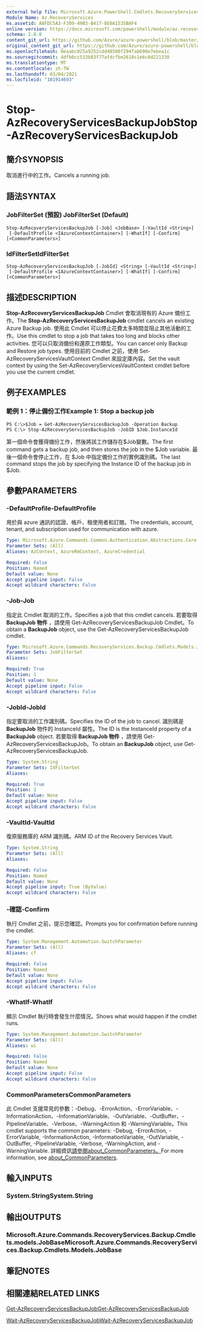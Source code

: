 ```yaml
---
external help file: Microsoft.Azure.PowerShell.Cmdlets.RecoveryServices.Backup.dll-Help.xml
Module Name: Az.RecoveryServices
ms.assetid: A8FDC5A3-F309-49B3-B417-8E0A1535BAF4
online version: https://docs.microsoft.com/powershell/module/az.recoveryservices/stop-azrecoveryservicesbackupjob
schema: 2.0.0
content_git_url: https://github.com/Azure/azure-powershell/blob/master/src/RecoveryServices/RecoveryServices/help/Stop-AzRecoveryServicesBackupJob.md
original_content_git_url: https://github.com/Azure/azure-powershell/blob/master/src/RecoveryServices/RecoveryServices/help/Stop-AzRecoveryServicesBackupJob.md
ms.openlocfilehash: 0eaabc025a9252cdd48500f294fab699e7ebea1c
ms.sourcegitcommit: 4dfb0cc533b83f77afdcfbe2618c1e6c8d221330
ms.translationtype: MT
ms.contentlocale: zh-TW
ms.lasthandoff: 03/04/2021
ms.locfileid: "101914693"
---
```

# <span data-ttu-id="ef3c4-101">Stop-AzRecoveryServicesBackupJob</span><span class="sxs-lookup"><span data-stu-id="ef3c4-101">Stop-AzRecoveryServicesBackupJob</span></span>

## <span data-ttu-id="ef3c4-102">簡介</span><span class="sxs-lookup"><span data-stu-id="ef3c4-102">SYNOPSIS</span></span>
<span data-ttu-id="ef3c4-103">取消進行中的工作。</span><span class="sxs-lookup"><span data-stu-id="ef3c4-103">Cancels a running job.</span></span>

## <span data-ttu-id="ef3c4-104">語法</span><span class="sxs-lookup"><span data-stu-id="ef3c4-104">SYNTAX</span></span>

### <span data-ttu-id="ef3c4-105">JobFilterSet (預設) </span><span class="sxs-lookup"><span data-stu-id="ef3c4-105">JobFilterSet (Default)</span></span>
```
Stop-AzRecoveryServicesBackupJob [-Job] <JobBase> [-VaultId <String>]
 [-DefaultProfile <IAzureContextContainer>] [-WhatIf] [-Confirm] [<CommonParameters>]
```

### <span data-ttu-id="ef3c4-106">IdFilterSet</span><span class="sxs-lookup"><span data-stu-id="ef3c4-106">IdFilterSet</span></span>
```
Stop-AzRecoveryServicesBackupJob [-JobId] <String> [-VaultId <String>]
 [-DefaultProfile <IAzureContextContainer>] [-WhatIf] [-Confirm] [<CommonParameters>]
```

## <span data-ttu-id="ef3c4-107">描述</span><span class="sxs-lookup"><span data-stu-id="ef3c4-107">DESCRIPTION</span></span>
<span data-ttu-id="ef3c4-108">**Stop-AzRecoveryServicesBackupJob** Cmdlet 會取消現有的 Azure 備份工作。</span><span class="sxs-lookup"><span data-stu-id="ef3c4-108">The **Stop-AzRecoveryServicesBackupJob** cmdlet cancels an existing Azure Backup job.</span></span>
<span data-ttu-id="ef3c4-109">使用此 Cmdlet 可以停止花費太多時間並阻止其他活動的工作。</span><span class="sxs-lookup"><span data-stu-id="ef3c4-109">Use this cmdlet to stop a job that takes too long and blocks other activities.</span></span>
<span data-ttu-id="ef3c4-110">您可以只取消備份和還原工作類型。</span><span class="sxs-lookup"><span data-stu-id="ef3c4-110">You can cancel only Backup and Restore job types.</span></span>
<span data-ttu-id="ef3c4-111">使用目前的 Cmdlet 之前，使用 Set-AzRecoveryServicesVaultContext Cmdlet 來設定庫內容。</span><span class="sxs-lookup"><span data-stu-id="ef3c4-111">Set the vault context by using the Set-AzRecoveryServicesVaultContext cmdlet before you use the current cmdlet.</span></span>

## <span data-ttu-id="ef3c4-112">例子</span><span class="sxs-lookup"><span data-stu-id="ef3c4-112">EXAMPLES</span></span>

### <span data-ttu-id="ef3c4-113">範例 1：停止備份工作</span><span class="sxs-lookup"><span data-stu-id="ef3c4-113">Example 1: Stop a backup job</span></span>
```
PS C:\>$Job = Get-AzRecoveryServicesBackupJob -Operation Backup
PS C:\> Stop-AzRecoveryServicesBackupJob -JobID $Job.InstanceId
```

<span data-ttu-id="ef3c4-114">第一個命令會獲得備份工作，然後將該工作儲存在$Job變數。</span><span class="sxs-lookup"><span data-stu-id="ef3c4-114">The first command gets a backup job, and then stores the job in the $Job variable.</span></span>
<span data-ttu-id="ef3c4-115">最後一個命令會停止工作，在 $Job 中指定備份工作的實例識別碼。</span><span class="sxs-lookup"><span data-stu-id="ef3c4-115">The last command stops the job by specifying the Instance ID of the backup job in $Job.</span></span>

## <span data-ttu-id="ef3c4-116">參數</span><span class="sxs-lookup"><span data-stu-id="ef3c4-116">PARAMETERS</span></span>

### <span data-ttu-id="ef3c4-117">-DefaultProfile</span><span class="sxs-lookup"><span data-stu-id="ef3c4-117">-DefaultProfile</span></span>
<span data-ttu-id="ef3c4-118">用於與 azure 通訊的認證、帳戶、租使用者和訂閱。</span><span class="sxs-lookup"><span data-stu-id="ef3c4-118">The credentials, account, tenant, and subscription used for communication with azure.</span></span>

```yaml
Type: Microsoft.Azure.Commands.Common.Authentication.Abstractions.Core.IAzureContextContainer
Parameter Sets: (All)
Aliases: AzContext, AzureRmContext, AzureCredential

Required: False
Position: Named
Default value: None
Accept pipeline input: False
Accept wildcard characters: False
```

### <span data-ttu-id="ef3c4-119">-Job</span><span class="sxs-lookup"><span data-stu-id="ef3c4-119">-Job</span></span>
<span data-ttu-id="ef3c4-120">指定此 Cmdlet 取消的工作。</span><span class="sxs-lookup"><span data-stu-id="ef3c4-120">Specifies a job that this cmdlet cancels.</span></span>
<span data-ttu-id="ef3c4-121">若要取得 **BackupJob 物件** ，請使用 Get-AzRecoveryServicesBackupJob Cmdlet。</span><span class="sxs-lookup"><span data-stu-id="ef3c4-121">To obtain a **BackupJob** object, use the Get-AzRecoveryServicesBackupJob cmdlet.</span></span>

```yaml
Type: Microsoft.Azure.Commands.RecoveryServices.Backup.Cmdlets.Models.JobBase
Parameter Sets: JobFilterSet
Aliases:

Required: True
Position: 1
Default value: None
Accept pipeline input: False
Accept wildcard characters: False
```

### <span data-ttu-id="ef3c4-122">-JobId</span><span class="sxs-lookup"><span data-stu-id="ef3c4-122">-JobId</span></span>
<span data-ttu-id="ef3c4-123">指定要取消的工作識別碼。</span><span class="sxs-lookup"><span data-stu-id="ef3c4-123">Specifies the ID of the job to cancel.</span></span>
<span data-ttu-id="ef3c4-124">識別碼是 **BackupJob** 物件的 InstanceId 屬性。</span><span class="sxs-lookup"><span data-stu-id="ef3c4-124">The ID is the InstanceId property of a **BackupJob** object.</span></span>
<span data-ttu-id="ef3c4-125">若要取得 **BackupJob 物件** ，請使用 Get-AzRecoveryServicesBackupJob。</span><span class="sxs-lookup"><span data-stu-id="ef3c4-125">To obtain an **BackupJob** object, use Get-AzRecoveryServicesBackupJob.</span></span>

```yaml
Type: System.String
Parameter Sets: IdFilterSet
Aliases:

Required: True
Position: 2
Default value: None
Accept pipeline input: False
Accept wildcard characters: False
```

### <span data-ttu-id="ef3c4-126">-VaultId</span><span class="sxs-lookup"><span data-stu-id="ef3c4-126">-VaultId</span></span>
<span data-ttu-id="ef3c4-127">復原服務庫的 ARM 識別碼。</span><span class="sxs-lookup"><span data-stu-id="ef3c4-127">ARM ID of the Recovery Services Vault.</span></span>

```yaml
Type: System.String
Parameter Sets: (All)
Aliases:

Required: False
Position: Named
Default value: None
Accept pipeline input: True (ByValue)
Accept wildcard characters: False
```

### <span data-ttu-id="ef3c4-128">-確認</span><span class="sxs-lookup"><span data-stu-id="ef3c4-128">-Confirm</span></span>
<span data-ttu-id="ef3c4-129">執行 Cmdlet 之前，提示您確認。</span><span class="sxs-lookup"><span data-stu-id="ef3c4-129">Prompts you for confirmation before running the cmdlet.</span></span>

```yaml
Type: System.Management.Automation.SwitchParameter
Parameter Sets: (All)
Aliases: cf

Required: False
Position: Named
Default value: None
Accept pipeline input: False
Accept wildcard characters: False
```

### <span data-ttu-id="ef3c4-130">-WhatIf</span><span class="sxs-lookup"><span data-stu-id="ef3c4-130">-WhatIf</span></span>
<span data-ttu-id="ef3c4-131">顯示 Cmdlet 執行時會發生什麼情況。</span><span class="sxs-lookup"><span data-stu-id="ef3c4-131">Shows what would happen if the cmdlet runs.</span></span>

```yaml
Type: System.Management.Automation.SwitchParameter
Parameter Sets: (All)
Aliases: wi

Required: False
Position: Named
Default value: None
Accept pipeline input: False
Accept wildcard characters: False
```

### <span data-ttu-id="ef3c4-132">CommonParameters</span><span class="sxs-lookup"><span data-stu-id="ef3c4-132">CommonParameters</span></span>
<span data-ttu-id="ef3c4-133">此 Cmdlet 支援常見的參數：-Debug、-ErrorAction、-ErrorVariable、-InformationAction、-InformationVariable、-OutVariable、-OutBuffer、-PipelineVariable、-Verbose、-WarningAction 和 -WarningVariable。</span><span class="sxs-lookup"><span data-stu-id="ef3c4-133">This cmdlet supports the common parameters: -Debug, -ErrorAction, -ErrorVariable, -InformationAction, -InformationVariable, -OutVariable, -OutBuffer, -PipelineVariable, -Verbose, -WarningAction, and -WarningVariable.</span></span> <span data-ttu-id="ef3c4-134">詳細資訊[請參閱about_CommonParameters。](http://go.microsoft.com/fwlink/?LinkID=113216)</span><span class="sxs-lookup"><span data-stu-id="ef3c4-134">For more information, see [about_CommonParameters](http://go.microsoft.com/fwlink/?LinkID=113216).</span></span>

## <span data-ttu-id="ef3c4-135">輸入</span><span class="sxs-lookup"><span data-stu-id="ef3c4-135">INPUTS</span></span>

### <span data-ttu-id="ef3c4-136">System.String</span><span class="sxs-lookup"><span data-stu-id="ef3c4-136">System.String</span></span>

## <span data-ttu-id="ef3c4-137">輸出</span><span class="sxs-lookup"><span data-stu-id="ef3c4-137">OUTPUTS</span></span>

### <span data-ttu-id="ef3c4-138">Microsoft.Azure.Commands.RecoveryServices.Backup.Cmdlets.models.JobBase</span><span class="sxs-lookup"><span data-stu-id="ef3c4-138">Microsoft.Azure.Commands.RecoveryServices.Backup.Cmdlets.Models.JobBase</span></span>

## <span data-ttu-id="ef3c4-139">筆記</span><span class="sxs-lookup"><span data-stu-id="ef3c4-139">NOTES</span></span>

## <span data-ttu-id="ef3c4-140">相關連結</span><span class="sxs-lookup"><span data-stu-id="ef3c4-140">RELATED LINKS</span></span>

[<span data-ttu-id="ef3c4-141">Get-AzRecoveryServicesBackupJob</span><span class="sxs-lookup"><span data-stu-id="ef3c4-141">Get-AzRecoveryServicesBackupJob</span></span>](./Get-AzRecoveryServicesBackupJob.md)

[<span data-ttu-id="ef3c4-142">Wait-AzRecoveryServicesBackupJob</span><span class="sxs-lookup"><span data-stu-id="ef3c4-142">Wait-AzRecoveryServicesBackupJob</span></span>](./Wait-AzRecoveryServicesBackupJob.md)


